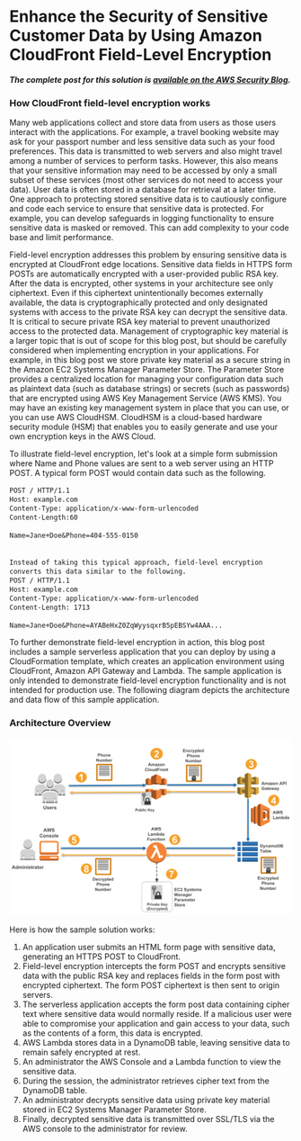 # Enhance the Security of Sensitive Customer Data by Using Amazon CloudFront Field-Level Encryption

***The complete post for this solution is [available on the AWS Security Blog](https://aws.amazon.com/blogs/security/).***

### How CloudFront field-level encryption works

Many web applications collect and store data from users as those users interact with the applications. For example, a travel booking website may ask for your passport number and less sensitive data such as your food preferences. This data is transmitted to web servers and also might travel among a number of services to perform tasks. However, this also means that your sensitive information may need to be accessed by only a small subset of these services (most other services do not need to access your data).
User data is often stored in a database for retrieval at a later time. One approach to protecting stored sensitive data is to cautiously configure and code each service to ensure that sensitive data is protected. For example, you can develop safeguards in logging functionality to ensure sensitive data is masked or removed. This can add complexity to your code base and limit performance.

Field-level encryption addresses this problem by ensuring sensitive data is encrypted at CloudFront edge locations. Sensitive data fields in HTTPS form POSTs are automatically encrypted with a user-provided public RSA key. After the data is encrypted, other systems in your architecture see only ciphertext. Even if this ciphertext unintentionally becomes externally available, the data is cryptographically protected and only designated systems with access to the private RSA key can decrypt the sensitive data.
It is critical to secure private RSA key material to prevent unauthorized access to the protected data. Management of cryptographic key material is a larger topic that is out of scope for this blog post, but should be carefully considered when implementing encryption in your applications. For example, in this blog post we store private key material as a secure string in the Amazon EC2 Systems Manager Parameter Store. The Parameter Store provides a centralized location for managing your configuration data such as plaintext data (such as database strings) or secrets (such as passwords) that are encrypted using AWS Key Management Service (AWS KMS). You may have an existing key management system in place that you can use, or you can use AWS CloudHSM. CloudHSM is a cloud-based hardware security module (HSM) that enables you to easily generate and use your own encryption keys in the AWS Cloud.

To illustrate field-level encryption, let's look at a simple form submission where Name and Phone values are sent to a web server using an HTTP POST. A typical form POST would contain data such as the following.

~~~
POST / HTTP/1.1
Host: example.com
Content-Type: application/x-www-form-urlencoded
Content-Length:60

Name=Jane+Doe&Phone=404-555-0150


Instead of taking this typical approach, field-level encryption converts this data similar to the following.
POST / HTTP/1.1
Host: example.com
Content-Type: application/x-www-form-urlencoded
Content-Length: 1713

Name=Jane+Doe&Phone=AYABeHxZ0ZqWyysqxrB5pEBSYw4AAA...
~~~

To further demonstrate field-level encryption in action, this blog post includes a sample serverless application that you can deploy by using a CloudFormation template, which creates an application environment using CloudFront, Amazon API Gateway and Lambda. The sample application is only intended to demonstrate field-level encryption functionality and is not intended for production use. The following diagram depicts the architecture and data flow of this sample application.

### Architecture Overview

![architecture diagram](images/secure-ingress-architecture.png)

Here is how the sample solution works:

1.	An application user submits an HTML form page with sensitive data, generating an HTTPS POST to CloudFront.
2.	Field-level encryption intercepts the form POST and encrypts sensitive data with the public RSA key and replaces fields in the form post with encrypted ciphertext. The form POST ciphertext is then sent to origin servers.
3.	The serverless application accepts the form post data containing cipher text where sensitive data would normally reside. If a malicious user were able to compromise your application and gain access to your data, such as the contents of a form, this data is encrypted.
4.	AWS Lambda stores data in a DynamoDB table, leaving sensitive data to remain safely encrypted at rest.
5.	An administrator the AWS Console and a Lambda function to view the sensitive data.
6.	During the session, the administrator retrieves cipher text from the DynamoDB table.
7.	An administrator decrypts sensitive data using private key material stored in EC2 Systems Manager Parameter Store.
8.	Finally, decrypted sensitive data is transmitted over SSL/TLS via the AWS console to the administrator for review.
